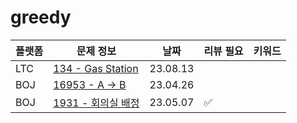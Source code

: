 # greedy

| 플랫폼 | 문제 정보 | 날짜       | 리뷰 필요 | 키워드 |
|------|-----|----------|-------|----|
| LTC | [134 - Gas Station](https://leetcode.com/problems/gas-station/) | 23.08.13 | | |
| BOJ | [16953 - A → B](https://www.acmicpc.net/problem/16953) | 23.04.26 |  |  |
| BOJ | [1931 - 회의실 배정](https://www.acmicpc.net/problem/1931) | 23.05.07 | ✅ | |


